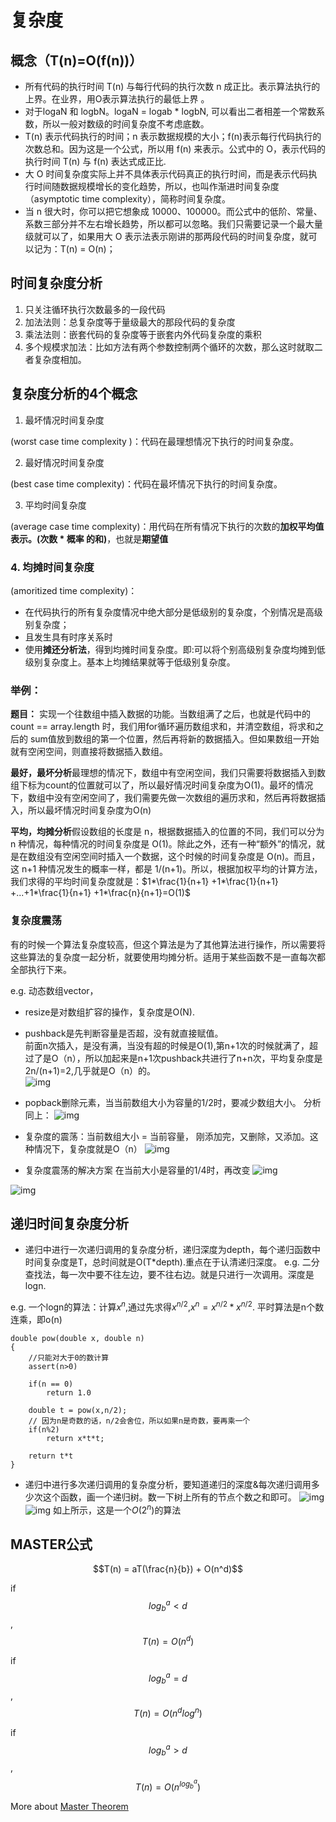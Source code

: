 # 复杂度

## 概念（T(n)=O(f(n))）
- 所有代码的执行时间 T(n) 与每行代码的执行次数 n 成正比。表示算法执行的上界。在业界，用O表示算法执行的最低上界 。
- 对于logaN 和 logbN。logaN = logab * logbN, 可以看出二者相差一个常数系数，所以一般对数级的时间复杂度不考虑底数。
- T(n) 表示代码执行的时间；n 表示数据规模的大小；f(n)表示每行代码执行的次数总和。因为这是一个公式，所以用 f(n) 来表示。公式中的 O，表示代码的执行时间 T(n) 与 f(n) 表达式成正比.
- 大 O 时间复杂度实际上并不具体表示代码真正的执行时间，而是表示代码执行时间随数据规模增长的变化趋势，所以，也叫作渐进时间复杂度（asymptotic time complexity），简称时间复杂度。
- 当 n 很大时，你可以把它想象成 10000、100000。而公式中的低阶、常量、系数三部分并不左右增长趋势，所以都可以忽略。我们只需要记录一个最大量级就可以了，如果用大 O 表示法表示刚讲的那两段代码的时间复杂度，就可以记为：T(n) = O(n)；

## 时间复杂度分析
1. 只关注循环执行次数最多的一段代码
2. 加法法则：总复杂度等于量级最大的那段代码的复杂度
3. 乘法法则：嵌套代码的复杂度等于嵌套内外代码复杂度的乘积
4. 多个规模求加法：比如方法有两个参数控制两个循环的次数，那么这时就取二者复杂度相加。

## 复杂度分析的4个概念

1. 最坏情况时间复杂度

(worst case time complexity )：代码在最理想情况下执行的时间复杂度。

2. 最好情况时间复杂度

(best case time complexity)：代码在最坏情况下执行的时间复杂度。

3. 平均时间复杂度

(average case time complexity)：用代码在所有情况下执行的次数的**加权平均值表示。(次数 * 概率 的和)**，也就是**期望值**

### 4. 均摊时间复杂度

(amoritized time complexity)：

- 在代码执行的所有复杂度情况中绝大部分是低级别的复杂度，个别情况是高级别复杂度；
- 且发生具有时序关系时  
- 使用**摊还分析法**，得到均摊时间复杂度。即:可以将个别高级别复杂度均摊到低级别复杂度上。基本上均摊结果就等于低级别复杂度。

### 举例：  

**题目：**
实现一个往数组中插入数据的功能。当数组满了之后，也就是代码中的 count == array.length 时，我们用for循环遍历数组求和，并清空数组，将求和之后的 sum值放到数组的第一个位置，然后再将新的数据插入。但如果数组一开始就有空闲空间，则直接将数据插入数组。

**最好，最坏分析**最理想的情况下，数组中有空闲空间，我们只需要将数据插入到数组下标为count的位置就可以了，所以最好情况时间复杂度为O(1)。最坏的情况下，数组中没有空闲空间了，我们需要先做一次数组的遍历求和，然后再将数据插入，所以最坏情况时间复杂度为O(n)

**平均，均摊分析**假设数组的长度是 n，根据数据插入的位置的不同，我们可以分为n 种情况，每种情况的时间复杂度是 O(1)。除此之外，还有一种“额外”的情况，就是在数组没有空闲空间时插入一个数据，这个时候的时间复杂度是 O(n)。而且，这 n+1 种情况发生的概率一样，都是 1/(n+1)。所以，根据加权平均的计算方法，我们求得的平均时间复杂度就是：$1*\frac{1}{n+1} +1*\frac{1}{n+1} +...+1*\frac{1}{n+1} +1*\frac{n}{n+1}=O(1)$

### 复杂度震荡
有的时候一个算法复杂度较高，但这个算法是为了其他算法进行操作，所以需要将这些算法的复杂度一起分析，就要使用均摊分析。适用于某些函数不是一直每次都全部执行下来。

e.g. 动态数组vector，
- resize是对数组扩容的操作，复杂度是O(N). 
- pushback是先判断容量是否超，没有就直接赋值。  
  前面n次插入，是没有满，当没有超的时候是O(1),第n+1次的时候就满了，超过了是O（n），所以加起来是n+1次pushback共进行了n+n次，平均复杂度是2n/(n+1)=2,几乎就是O（n）的。  
  ![img](assets/ea7b6e989e37f1405004d11e336ae9b2.jpg)

- popback删除元素，当当前数组大小为容量的1/2时，要减少数组大小。
  分析同上：
  ![img](assets/f73783d8ec09b7841cb1d8b7dd5a0199.jpg)

- 复杂度的震荡：当前数组大小 = 当前容量， 刚添加完，又删除，又添加。这种情况下，复杂度就是O（n）
  ![img](assets/e8b3dccda7d17780dc1d4c81d6f572b1.jpg)

- 复杂度震荡的解决方案
  在当前大小是容量的1/4时，再改变
  ![img](assets/3639f18105d32c498cb44eb79868c03c.jpg)

![img](assets/64b895d39756465d0d2d4c04dab976d2.jpg)

## 递归时间复杂度分析

- 递归中进行一次递归调用的复杂度分析，递归深度为depth，每个递归函数中时间复杂度是T，总时间就是O(T*depth).重点在于认清递归深度。
  e.g. 二分查找法，每一次中要不往左边，要不往右边。就是只进行一次调用。深度是logn.  

e.g. 一个logn的算法：计算$x^n$,通过先求得$x^{n/2}$,$x^n = x^{n/2} * x^{n/2}$. 平时算法是n个数连乘，即o(n)

```
double pow(double x, double n)
{
    //只能对大于0的数计算
    assert(n>0)
    
    if(n == 0)
        return 1.0
    
    double t = pow(x,n/2);
    // 因为n是奇数的话，n/2会舍位，所以如果n是奇数，要再乘一个
    if(n%2)
        return x*t*t;
    
    return t*t
}
```

- 递归中进行多次递归调用的复杂度分析，要知道递归的深度&每次递归调用多少次这个函数，画一个递归树。数一下树上所有的节点个数之和即可。
  ![img](assets/45f5059bee96a5034019b2169ace092a.jpg)
  ![img](assets/a6031cea35d673d47cf3cbc58abe175b.jpg)
  如上所示，这是一个$O(2^n)$的算法

## MASTER公式

$$T(n) = aT(\frac{n}{b}) + O(n^d)$$

if $$log^a_b < d$$, $$T(n) = O(n^d)$$

if $$log^a_b = d$$, $$T(n) = O(n^{d}log^n)$$

if $$log^a_b > d$$, $$T(n) = O(n^{log_b^a})$$

More about [Master Theorem](http://www.gocalf.com/blog/algorithm-complexity-and-master-theorem.html)
